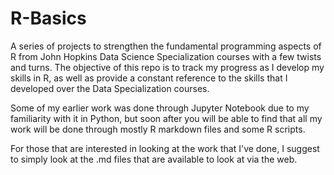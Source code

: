 # R-Basics
A series of projects to strengthen the fundamental programming aspects of R from John Hopkins Data Science Specialization courses with a few twists and turns. The objective of this repo is to track my progress as I develop my skills in R, as well as provide a constant reference to the skills that I developed over the Data Specialization courses.

Some of my earlier work was done through Jupyter Notebook due to my familiarity with it in Python, but soon after you will be able to find that all my work will be done through mostly R markdown files and some R scripts. 

For those that are interested in looking at the work that I've done, I suggest to simply look at the .md files that are available to look at via the web.
